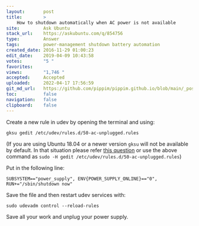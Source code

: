 ```yaml
---
layout:       post
title:        >
    How to shutdown automatically when AC power is not available
site:         Ask Ubuntu
stack_url:    https://askubuntu.com/q/854756
type:         Answer
tags:         power-management shutdown battery automation
created_date: 2016-11-29 01:00:23
edit_date:    2019-04-09 10:43:58
votes:        "5 "
favorites:    
views:        "1,746 "
accepted:     Accepted
uploaded:     2022-04-17 17:56:59
git_md_url:   https://github.com/pippim/pippim.github.io/blob/main/_posts/2016/2016-11-29-How-to-shutdown-automatically-when-AC-power-is-not-available.md
toc:          false
navigation:   false
clipboard:    false
---
```


Create a new rule in udev by opening the terminal and using:

``` 
gksu gedit /etc/udev/rules.d/50-ac-unplugged.rules
```

(If you are using Ubuntu 18.04 or a newer version `gksu` will not be available by default. In that situation please refer [this question][1]  or use the above command as  `sudo -H gedit /etc/udev/rules.d/50-ac-unplugged.rules`)

Put in the following line:

``` 
SUBSYSTEM=="power_supply", ENV{POWER_SUPPLY_ONLINE}=="0", RUN+="/sbin/shutdown now"
```

Save the file and then restart udev services with:

``` 
sudo udevadm control --reload-rules
```

Save all your work and unplug your power supply.


  [1]: https://askubuntu.com/questions/1030054/how-to-install-an-application-that-requires-gksu-package-on-ubuntu-18-04/1030066
